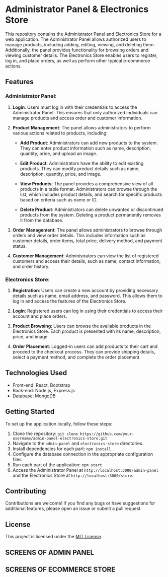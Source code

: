 # Administrator Panel & Electronics Store

This repository contains the Administrator Panel and Electronics Store for a web application. The Administrator Panel allows authorized users to manage products, including adding, editing, viewing, and deleting them. Additionally, the panel provides functionality for browsing orders and viewing customer details. The Electronics Store enables users to register, log in, and place orders, as well as perform other typical e-commerce actions.

## Features

### Administrator Panel:

1. **Login**: Users must log in with their credentials to access the Administrator Panel. This ensures that only authorized individuals can manage products and access order and customer information.

2. **Product Management**: The panel allows administrators to perform various actions related to products, including:

   - **Add Product**: Administrators can add new products to the system. They can enter product information such as name, description, quantity, price, and upload an image.

   - **Edit Product**: Administrators have the ability to edit existing products. They can modify product details such as name, description, quantity, price, and image.

   - **View Products**: The panel provides a comprehensive view of all products in a table format. Administrators can browse through the list, which includes product details, and search for specific products based on criteria such as name or ID.

   - **Delete Product**: Administrators can delete unwanted or discontinued products from the system. Deleting a product permanently removes it from the database.

3. **Order Management**: The panel allows administrators to browse through orders and view order details. This includes information such as customer details, order items, total price, delivery method, and payment status.

4. **Customer Management**: Administrators can view the list of registered customers and access their details, such as name, contact information, and order history.

### Electronics Store:

1. **Registration**: Users can create a new account by providing necessary details such as name, email address, and password. This allows them to log in and access the features of the Electronics Store.

2. **Login**: Registered users can log in using their credentials to access their account and place orders.

3. **Product Browsing**: Users can browse the available products in the Electronics Store. Each product is presented with its name, description, price, and image.

4. **Order Placement**: Logged-in users can add products to their cart and proceed to the checkout process. They can provide shipping details, select a payment method, and complete the order placement.


## Technologies Used

- Front-end: React, Bootstrap
- Back-end: Node.js, Express.js
- Database: MongoDB

## Getting Started

To set up the application locally, follow these steps:

1. Clone the repository: `git clone https://github.com/your-username/admin-panel-electronics-store.git`
2. Navigate to the `admin-panel` and `electronics-store` directories.
3. Install dependencies for each part: `npm install`
4. Configure the database connection in the appropriate configuration files.
5. Run each part of the application: `npm start`
6. Access the Administrator Panel at `http://localhost:3000/admin-panel` and the Electronics Store at `http://localhost:3000/store`.

## Contributing

Contributions are welcome! If you find any bugs or have suggestions for additional features, please open an issue or submit a pull request.

## License

This project is licensed under the [MIT License](LICENSE).

## SCREENS OF ADMIN PANEL

## SCREENS OF ECOMMERCE STORE
